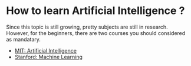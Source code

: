 # How to learn Artificial Intelligence ?

Since this topic is still growing, pretty subjects are still in research. However, for the beginners, there are two courses you should considered as mandatary.

* [MIT: Artificial Intelligence](https://ocw.mit.edu/courses/electrical-engineering-and-computer-science/6-034-artificial-intelligence-fall-2010/)
* [Stanford: Machine Learning](https://see.stanford.edu/Course/CS229)

